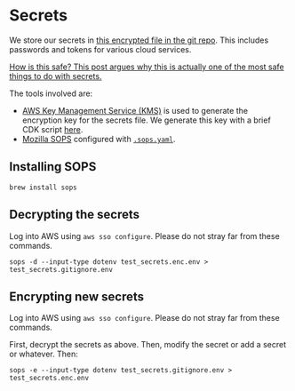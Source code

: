 # Secrets

We store our secrets in [this encrypted file in the git repo](../test_secrets.enc). This includes passwords and tokens for various cloud services.

[How is this safe? This post argues why this is actually one of the most safe things to do with secrets.](https://oteemo.com/hashicorp-vault-is-overhyped-and-mozilla-sops-with-kms-and-git-is-massively-underrated/)

The tools involved are:
- [AWS Key Management Service (KMS)](https://aws.amazon.com/kms/) is used to generate the encryption key for the secrets file. We generate this key with a brief CDK script [here](../cloud/sops_kms).
- [Mozilla SOPS](https://github.com/mozilla/sops) configured with [`.sops.yaml`](../.sops.yaml).

## Installing SOPS

```
brew install sops
```

## Decrypting the secrets

Log into AWS using `aws sso configure`. Please do not stray far from these commands. 

```
sops -d --input-type dotenv test_secrets.enc.env > test_secrets.gitignore.env
```

## Encrypting new secrets

Log into AWS using `aws sso configure`. Please do not stray far from these commands. 

First, decrypt the secrets as above. Then, modify the secret or add a secret or whatever. Then:

```
sops -e --input-type dotenv test_secrets.gitignore.env > test_secrets.enc.env
```
